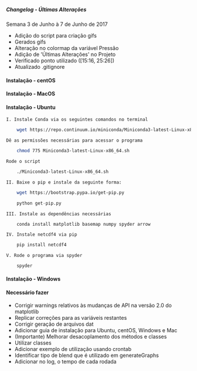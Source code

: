 ##### Changelog - Últimas Alterações

Semana 3 de Junho à 7 de Junho de 2017

+ Adição do script para criação gifs
+ Gerados gifs
+ Alteração no colormap da variável Pressão
+ Adição de 'Últimas Alterações' no Projeto
+ Verificado ponto utilizado ([15:16, 25:26])
+ Atualizado .gitignore

#### Instalação - centOS
#### Instalação - MacOS
#### Instalação - Ubuntu
    I. Instale Conda via os seguintes comandos no terminal
```bash
    wget https://repo.continuum.io/miniconda/Miniconda3-latest-Linux-x86_64.sh
```
    Dê as permissões necessárias para acessar o programa
```bash
    chmod 775 Miniconda3-latest-Linux-x86_64.sh
```
    Rode o script
```bash
    ./Miniconda3-latest-Linux-x86_64.sh
```

    II. Baixe o pip e instale da seguinte forma:
```bash
    wget https://bootstrap.pypa.io/get-pip.py
```
```python
    python get-pip.py
```
    III. Instale as dependências necessárias
```
    conda install matplotlib basemap numpy spyder arrow
```
    IV. Instale netcdf4 via pip
```bash
    pip install netcdf4
```
    V. Rode o programa via spyder
```bash
    spyder
```
#### Instalação - Windows

#### Necessário fazer

* Corrigir warnings relativos às mudanças de API na versão 2.0 do matplotlib
* Replicar correções para as variáveis restantes
* Corrigir geração de arquivos dat
* Adicionar guia de instalação para Ubuntu, centOS, Windows e Mac
* (Importante) Melhorar desacoplamento dos métodos e classes
* Utilizar classes
* Adicionar exemplo de utilização usando crontab
* Identificar tipo de blend que é utilizado em generateGraphs
* Adicionar no log, o tempo de cada rodada